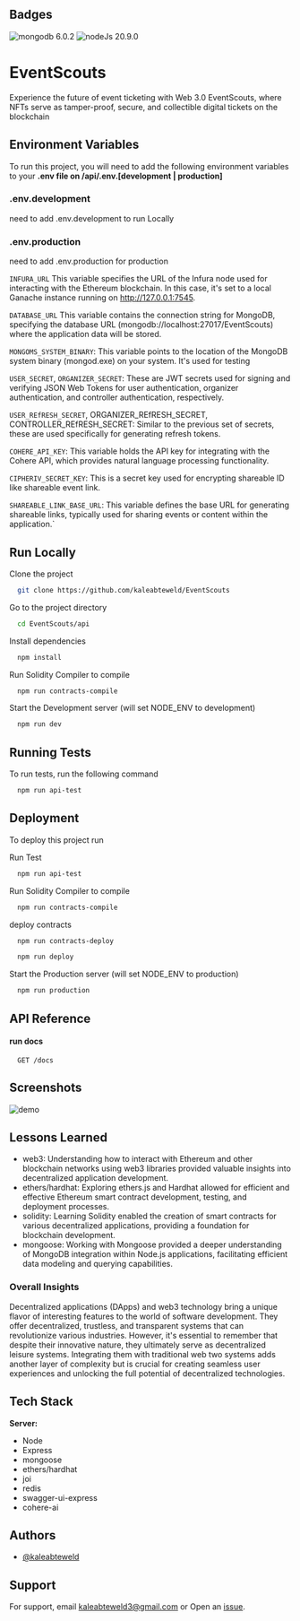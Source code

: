 
## Badges

![mongodb 6.0.2](https://img.shields.io/badge/MongoDB-v6.0.2-green)
![nodeJs 20.9.0](https://img.shields.io/badge/Node.js-20.9.0-yellow)




# EventScouts

Experience the future of event ticketing with Web 3.0 EventScouts, where NFTs serve as tamper-proof, secure, and collectible digital tickets on the blockchain


## Environment Variables

To run this project, you will need to add the following environment variables to your **.env file on /api/.env.[development | production]**

### .env.development
need to add .env.development to run Locally

### .env.production
need to add .env.production for production

`INFURA_URL`  This variable specifies the URL of the Infura node used for interacting with the Ethereum blockchain. In this case, it's set to a local Ganache instance running on http://127.0.0.1:7545.

`DATABASE_URL` This variable contains the connection string for MongoDB, specifying the database URL (mongodb://localhost:27017/EventScouts) where the application data will be stored.

`MONGOMS_SYSTEM_BINARY`: This variable points to the location of the MongoDB system binary (mongod.exe) on your system. It's used for testing

`USER_SECRET`, `ORGANIZER_SECRET`: These are JWT secrets used for signing and verifying JSON Web Tokens for user authentication, organizer authentication, and controller authentication, respectively.

`USER_REfRESH_SECRET`, ORGANIZER_REfRESH_SECRET, CONTROLLER_REfRESH_SECRET: Similar to the previous set of secrets, these are used specifically for generating refresh tokens.

`COHERE_API_KEY`: This variable holds the API key for integrating with the Cohere API, which provides natural language processing functionality.

`CIPHERIV_SECRET_KEY`: This is a secret key used for encrypting shareable ID like shareable event link.

`SHAREABLE_LINK_BASE_URL`: This variable defines the base URL for generating shareable links, typically used for sharing events or content within the application.`


## Run Locally

Clone the project

```bash
  git clone https://github.com/kaleabteweld/EventScouts
```

Go to the project directory

```bash
  cd EventScouts/api
```

Install dependencies

```bash
  npm install
```

Run Solidity Compiler to compile

```bash
  npm run contracts-compile
```

Start the Development server (will set NODE_ENV to development)

```bash
  npm run dev
```


## Running Tests

To run tests, run the following command

```bash
  npm run api-test
```


## Deployment

To deploy this project run

Run Test

```bash
  npm run api-test
```

Run Solidity Compiler to compile

```bash
  npm run contracts-compile
```

deploy contracts

```bash
  npm run contracts-deploy
```

```bash
  npm run deploy
```

Start the Production server (will set NODE_ENV to production)

```bash
  npm run production
```


## API Reference

#### run docs

```http
  GET /docs
```




## Screenshots

![demo](https://github.com/kaleabteweld/EventScouts/blob/main/.github/image.png?raw=true)


## Lessons Learned

- web3: Understanding how to interact with Ethereum and other blockchain networks using web3 libraries provided valuable insights into decentralized application development.
- ethers/hardhat: Exploring ethers.js and Hardhat allowed for efficient and effective Ethereum smart contract development, testing, and deployment processes.
- solidity: Learning Solidity enabled the creation of smart contracts for various decentralized applications, providing a foundation for blockchain development.
- mongoose: Working with Mongoose provided a deeper understanding of MongoDB integration within Node.js applications, facilitating efficient data modeling and querying capabilities.

### Overall Insights
Decentralized applications (DApps) and web3 technology bring a unique flavor of interesting features to the world of software development. They offer decentralized, trustless, and transparent systems that can revolutionize various industries. However, it's essential to remember that despite their innovative nature, they ultimately serve as decentralized leisure systems. Integrating them with traditional web two systems adds another layer of complexity but is crucial for creating seamless user experiences and unlocking the full potential of decentralized technologies.
## Tech Stack

**Server:**
 - Node
 - Express
 - mongoose
 - ethers/hardhat
 - joi
 - redis
 - swagger-ui-express
 - cohere-ai


## Authors

- [@kaleabteweld](https://github.com/kaleabteweld)


## Support

For support, email kaleabteweld3@gmail.com or Open an [issue](https://github.com/kaleabteweld/EventScouts/issues).

